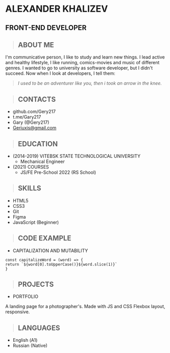 # ALEXANDER KHALIZEV


## FRONT-END DEVELOPER


>## ABOUT ME


I'm communicative person, I like to study and learn new things. I lead active and healthy lifestyle, I like running, comics-movies and music of different genres. I wanted to go to university as software developer, but I didn't succeed. Now when I look at developers, I tell them:


> *I used to be an adventurer like you, then i took an arrow in the knee.*


>## CONTACTS


* github.com/Gery217
* t.me/Gary217
* Gary (@Gery217)
* Geriuxis@gmail.com


>## EDUCATION


* (2014-2019) VITEBSK STATE TECHNOLOGICAL UNIVERSITY
    * Mechanical Engineer 
* (2021) COURSES
    * JS/FE Pre-School 2022 (RS School)


>## SKILLS


* HTML5
* CSS3
* Git
* Figma
* JavaScript (Beginner)


>## CODE EXAMPLE


* CAPITALIZATION AND MUTABILITY

```
const capitalizeWord = (word) => {
return `${word[0].toUpperCase()}${word.slice(1)}`
}
```


>## PROJECTS


* PORTFOLIO


A landing page for a photographer's. Made with JS and CSS Flexbox layout, responsive.


>## LANGUAGES


* English (А1)
* Russian (Native)